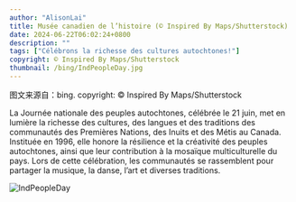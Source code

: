 ```yaml
---
author: "AlisonLai"
title: Musée canadien de l’histoire (© Inspired By Maps/Shutterstock)
date: 2024-06-22T06:02:24+0800
description: ""
tags: ["Célébrons la richesse des cultures autochtones!"]
copyright: © Inspired By Maps/Shutterstock
thumbnail: /bing/IndPeopleDay.jpg
---
```

图文来源自：bing.  copyright: © Inspired By Maps/Shutterstock

La Journée nationale des peuples autochtones, célébrée le 21 juin, met en lumière la richesse des cultures, des langues et des traditions des communautés des Premières Nations, des Inuits et des Métis au Canada. Instituée en 1996, elle honore la résilience et la créativité des peuples autochtones, ainsi que leur contribution à la mosaïque multiculturelle du pays. Lors de cette célébration, les communautés se rassemblent pour partager la musique, la danse, l’art et diverses traditions.

![IndPeopleDay](/bing/IndPeopleDay.jpg)